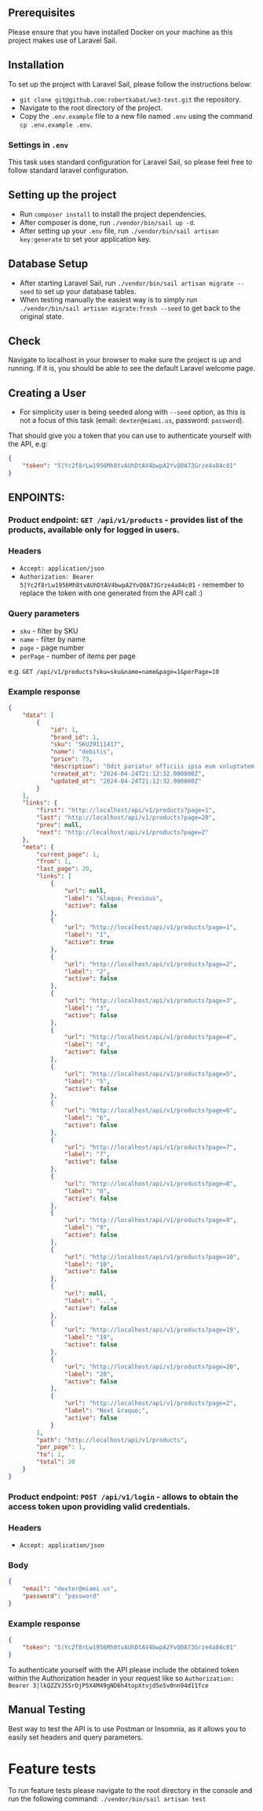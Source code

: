 
## Prerequisites

Please ensure that you have installed Docker on your machine as this project makes use of Laravel Sail.

## Installation

To set up the project with Laravel Sail, please follow the instructions below:

- `git clone git@github.com:robertkabat/we3-test.git` the repository.
- Navigate to the root directory of the project.
- Copy the `.env.example` file to a new file named `.env` using the command `cp .env.example .env`.

### Settings in `.env`

This task uses standard configuration for Laravel Sail, so please feel free to follow standard laravel configuration.

## Setting up the project

- Run `composer install` to install the project dependencies.
- After composer is done, run `./vendor/bin/sail up -d`.
- After setting up your `.env` file, run `./vendor/bin/sail artisan key:generate` to set your application key.

## Database Setup

- After starting Laravel Sail, run `./vendor/bin/sail artisan migrate --seed` to set up your database tables.
- When testing manually the easiest way is to simply run `./vendor/bin/sail artisan migrate:fresh --seed` to get back to the original state.

## Check

Navigate to localhost in your browser to make sure the project is up and running. If it is, you should be able to see the default Laravel welcome page.

## Creating a User

- For simplicity user is being seeded along with `--seed` option, as this is not a focus of this task (email: `dexter@miami.us`, password: `password`).

That should give you a token that you can use to authenticate yourself with the API, e.g:

```json
{
    "token": "5|Yc2f8rLw1956Mh8tvAUhDtAV4bwpA2YvQ0A73Grze4a84c01"
}
```

## ENPOINTS:

### Product endpoint: `GET /api/v1/products` - provides list of the products, available only for logged in users.

### Headers

- `Accept: application/json`
- `Authorization: Bearer 5|Yc2f8rLw1956Mh8tvAUhDtAV4bwpA2YvQ0A73Grze4a84c01` - remember to replace the token with one generated from the API call :)

### Query parameters

- `sku` - filter by SKU
- `name` - filter by name
- `page` - page number
- `perPage` - number of items per page

e.g. `GET /api/v1/products?sku=sku&name=name&page=1&perPage=10`

### Example response

```json
{
    "data": [
        {
            "id": 1,
            "brand_id": 1,
            "sku": "SKU29111417",
            "name": "debitis",
            "price": 73,
            "description": "Odit pariatur officiis ipsa eum voluptatem totam. Consectetur libero autem est placeat. Laborum ut dolor quas et. Sunt consequuntur vitae voluptate ab consectetur molestias.",
            "created_at": "2024-04-24T21:12:32.000000Z",
            "updated_at": "2024-04-24T21:12:32.000000Z"
        }
    ],
    "links": {
        "first": "http://localhost/api/v1/products?page=1",
        "last": "http://localhost/api/v1/products?page=20",
        "prev": null,
        "next": "http://localhost/api/v1/products?page=2"
    },
    "meta": {
        "current_page": 1,
        "from": 1,
        "last_page": 20,
        "links": [
            {
                "url": null,
                "label": "&laquo; Previous",
                "active": false
            },
            {
                "url": "http://localhost/api/v1/products?page=1",
                "label": "1",
                "active": true
            },
            {
                "url": "http://localhost/api/v1/products?page=2",
                "label": "2",
                "active": false
            },
            {
                "url": "http://localhost/api/v1/products?page=3",
                "label": "3",
                "active": false
            },
            {
                "url": "http://localhost/api/v1/products?page=4",
                "label": "4",
                "active": false
            },
            {
                "url": "http://localhost/api/v1/products?page=5",
                "label": "5",
                "active": false
            },
            {
                "url": "http://localhost/api/v1/products?page=6",
                "label": "6",
                "active": false
            },
            {
                "url": "http://localhost/api/v1/products?page=7",
                "label": "7",
                "active": false
            },
            {
                "url": "http://localhost/api/v1/products?page=8",
                "label": "8",
                "active": false
            },
            {
                "url": "http://localhost/api/v1/products?page=9",
                "label": "9",
                "active": false
            },
            {
                "url": "http://localhost/api/v1/products?page=10",
                "label": "10",
                "active": false
            },
            {
                "url": null,
                "label": "...",
                "active": false
            },
            {
                "url": "http://localhost/api/v1/products?page=19",
                "label": "19",
                "active": false
            },
            {
                "url": "http://localhost/api/v1/products?page=20",
                "label": "20",
                "active": false
            },
            {
                "url": "http://localhost/api/v1/products?page=2",
                "label": "Next &raquo;",
                "active": false
            }
        ],
        "path": "http://localhost/api/v1/products",
        "per_page": 1,
        "to": 1,
        "total": 20
    }
}
```


### Product endpoint: `POST /api/v1/login` - allows to obtain the access token upon providing valid credentials.

### Headers

- `Accept: application/json`

### Body

```json
{
    "email": "dexter@miami.us",
    "password": "password"
}
```

### Example response

```json
{
    "token": "5|Yc2f8rLw1956Mh8tvAUhDtAV4bwpA2YvQ0A73Grze4a84c01"
}
```

To authenticate yourself with the API please include the obtained token within the Authorization header in your request like so 
`Authorization: Bearer 3|lkQZZVJ55rDjP5X4M49gND6h4topXtvjd5e5v0nn94d11fce` 

## Manual Testing

Best way to test the API is to use Postman or Insomnia, as it allows you to easily set headers and query parameters.

# Feature tests

To run feature tests please navigate to the root directory in the console and run the following command: `./vendor/bin/sail artisan test`
